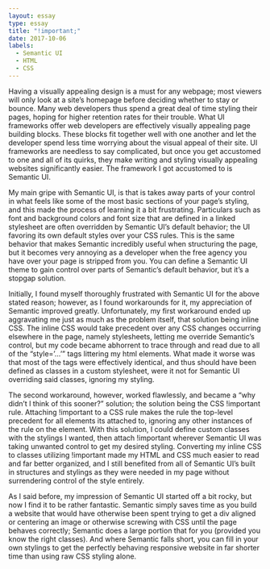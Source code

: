 ```yaml
---
layout: essay
type: essay
title: "!important;"
date: 2017-10-06
labels:
  - Semantic UI
  - HTML
  - CSS
---
```


Having a visually appealing design is a must for any webpage; most viewers will only look at a site’s homepage before deciding whether to stay or bounce. Many web developers thus spend a great deal of time styling their pages, hoping for higher retention rates for their trouble. What UI frameworks offer web developers are effectively visually appealing page building blocks. These blocks fit together well with one another and let the developer spend less time worrying about the visual appeal of their site. UI frameworks are needless to say complicated, but once you get accustomed to one and all of its quirks, they make writing and styling visually appealing websites significantly easier. The framework I got accustomed to is Semantic UI.

My main gripe with Semantic UI, is that is takes away parts of your control in what feels like some of the most basic sections of your page’s styling, and this made the process of learning it a bit frustrating. Particulars such as font and background colors and font size that are defined in a linked stylesheet are often overridden by Semantic UI’s default behavior; the UI favoring its own default styles over your CSS rules. This is the same behavior that makes Semantic incredibly useful when structuring the page, but it becomes very annoying as a developer when the free agency you have over your page is stripped from you. You can define a Semantic UI theme to gain control over parts of Semantic’s default behavior, but it’s a stopgap solution.

Initially, I found myself thoroughly frustrated with Semantic UI for the above stated reason; however, as I found workarounds for it, my appreciation of Semantic improved greatly. Unfortunately, my first workaround ended up aggravating me just as much as the problem itself, that solution being inline CSS. The inline CSS would take precedent over any CSS changes occurring elsewhere in the page, namely stylesheets, letting me override Semantic’s control, but my code became abhorrent to trace through and read due to all of the “style=’…’” tags littering my html elements. What made it worse was that most of the tags were effectively identical, and thus should have been defined as classes in a custom stylesheet, were it not for Semantic UI overriding said classes, ignoring my styling.

The second workaround, however, worked flawlessly, and became a “why didn’t I think of this sooner?” solution; the solution being the CSS !important rule. Attaching !important to a CSS rule makes the rule the top-level precedent for all elements its attached to, ignoring any other instances of the rule on the element. With this solution, I could define custom classes with the stylings I wanted, then attach !important wherever Semantic UI was taking unwanted control to get my desired styling. Converting my inline CSS to classes utilizing !important made my HTML and CSS much easier to read and far better organized, and I still benefited from all of Semantic UI’s built in structures and stylings as they were needed in my page without surrendering control of the style entirely.

As I said before, my impression of Semantic UI started off a bit rocky, but now I find it to be rather fantastic. Semantic simply saves time as you build a website that would have otherwise been spent trying to get a div aligned or centering an image or otherwise screwing with CSS until the page behaves correctly; Semantic does a large portion that for you (provided you know the right classes). And where Semantic falls short, you can fill in your own stylings to get the perfectly behaving responsive website in far shorter time than using raw CSS styling alone.
